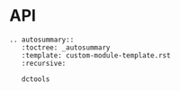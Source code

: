 # API

```{eval-rst}
.. autosummary::
   :toctree: _autosummary
   :template: custom-module-template.rst
   :recursive:

   dctools
```
